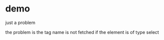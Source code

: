 demo
====

just a problem

the problem is the tag name is not fetched if the element is of type select

